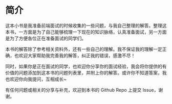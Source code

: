 # 简介

这本小书是我准备前端面试的时候收集的一些问题，与我自己整理的解答。整理这本书，一方面是为了自己能够梳理一下现在的知识脉络，认真准备面试，另一方面是为了方便各位正在准备面试的同学们。

本书的解答除了参考相关资料外，还有一些自己的理解。我不保证我的理解一定正确，也欢迎大家帮助我完善我的解答，纠正我的错误，感激不尽！

同时，如果你是正在面试的同学，也欢迎你分享你的面试经验，我会将你提供的有价值的问题添加到这本书的问题列表里，并附上你的解答。或许你不知道答案，我也欢迎你向我提问，互相成长~

有任何问题或相关的分享与补充，欢迎到本书的 Github Repo 上提交 Issue，谢谢。

